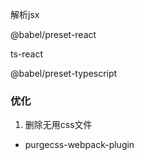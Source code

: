 解析jsx

@babel/preset-react

ts-react

@babel/preset-typescript

### 优化
1. 删除无用css文件
  - purgecss-webpack-plugin